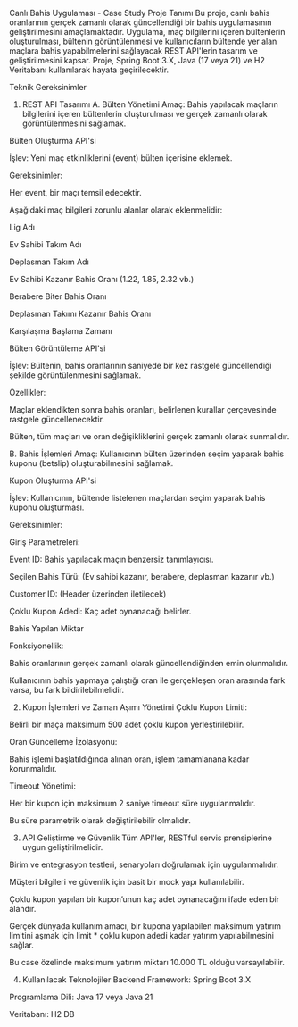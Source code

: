 Canlı Bahis Uygulaması - Case Study
Proje Tanımı
Bu proje, canlı bahis oranlarının gerçek zamanlı olarak güncellendiği bir bahis uygulamasının geliştirilmesini amaçlamaktadır. Uygulama, maç bilgilerini içeren bültenlerin oluşturulması, bültenin görüntülenmesi ve kullanıcıların bültende yer alan maçlara bahis yapabilmelerini sağlayacak REST API'lerin tasarım ve geliştirilmesini kapsar. Proje, Spring Boot 3.X, Java (17 veya 21) ve H2 Veritabanı kullanılarak hayata geçirilecektir.

Teknik Gereksinimler
1. REST API Tasarımı
A. Bülten Yönetimi
Amaç: Bahis yapılacak maçların bilgilerini içeren bültenlerin oluşturulması ve gerçek zamanlı olarak görüntülenmesini sağlamak.

Bülten Oluşturma API'si

İşlev: Yeni maç etkinliklerini (event) bülten içerisine eklemek.

Gereksinimler:

Her event, bir maçı temsil edecektir.

Aşağıdaki maç bilgileri zorunlu alanlar olarak eklenmelidir:

Lig Adı

Ev Sahibi Takım Adı

Deplasman Takım Adı

Ev Sahibi Kazanır Bahis Oranı (1.22, 1.85, 2.32 vb.)

Berabere Biter Bahis Oranı

Deplasman Takımı Kazanır Bahis Oranı

Karşılaşma Başlama Zamanı

Bülten Görüntüleme API'si

İşlev: Bültenin, bahis oranlarının saniyede bir kez rastgele güncellendiği şekilde görüntülenmesini sağlamak.

Özellikler:

Maçlar eklendikten sonra bahis oranları, belirlenen kurallar çerçevesinde rastgele güncellenecektir.

Bülten, tüm maçları ve oran değişikliklerini gerçek zamanlı olarak sunmalıdır.

B. Bahis İşlemleri
Amaç: Kullanıcının bülten üzerinden seçim yaparak bahis kuponu (betslip) oluşturabilmesini sağlamak.

Kupon Oluşturma API'si

İşlev: Kullanıcının, bültende listelenen maçlardan seçim yaparak bahis kuponu oluşturması.

Gereksinimler:

Giriş Parametreleri:

Event ID: Bahis yapılacak maçın benzersiz tanımlayıcısı.

Seçilen Bahis Türü: (Ev sahibi kazanır, berabere, deplasman kazanır vb.)

Customer ID: (Header üzerinden iletilecek)

Çoklu Kupon Adedi: Kaç adet oynanacağı belirler.

Bahis Yapılan Miktar

Fonksiyonellik:

Bahis oranlarının gerçek zamanlı olarak güncellendiğinden emin olunmalıdır.

Kullanıcının bahis yapmaya çalıştığı oran ile gerçekleşen oran arasında fark varsa, bu fark bildirilebilmelidir.

2. Kupon İşlemleri ve Zaman Aşımı Yönetimi
Çoklu Kupon Limiti:

Belirli bir maça maksimum 500 adet çoklu kupon yerleştirilebilir.

Oran Güncelleme İzolasyonu:

Bahis işlemi başlatıldığında alınan oran, işlem tamamlanana kadar korunmalıdır.

Timeout Yönetimi:

Her bir kupon için maksimum 2 saniye timeout süre uygulanmalıdır.

Bu süre parametrik olarak değiştirilebilir olmalıdır.

3. API Geliştirme ve Güvenlik
Tüm API'ler, RESTful servis prensiplerine uygun geliştirilmelidir.

Birim ve entegrasyon testleri, senaryoları doğrulamak için uygulanmalıdır.

Müşteri bilgileri ve güvenlik için basit bir mock yapı kullanılabilir.

Çoklu kupon yapılan bir kupon’unun kaç adet oynanacağını ifade eden bir alandır.

Gerçek dünyada kullanım amacı, bir kupona yapılabilen maksimum yatırım limitini aşmak için limit * çoklu kupon adedi kadar yatırım yapılabilmesini sağlar.

Bu case özelinde maksimum yatırım miktarı 10.000 TL olduğu varsayılabilir.

4. Kullanılacak Teknolojiler
Backend Framework: Spring Boot 3.X

Programlama Dili: Java 17 veya Java 21

Veritabanı: H2 DB
